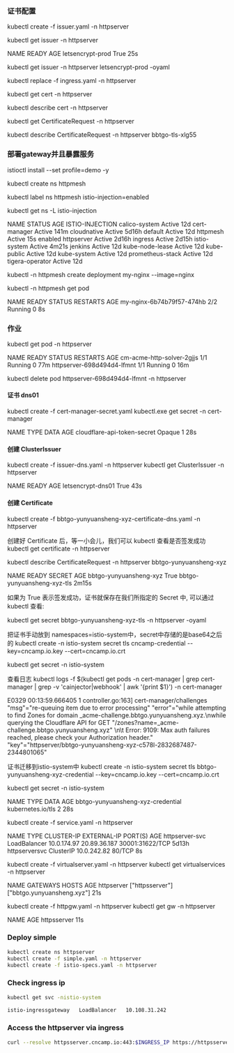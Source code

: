 ### 证书配置
kubectl  create -f issuer.yaml -n httpserver

kubectl get issuer -n httpserver

NAME               READY   AGE
letsencrypt-prod   True    25s

kubectl get issuer -n httpserver letsencrypt-prod -oyaml

kubectl replace -f ingress.yaml -n httpserver

kubectl get cert -n httpserver

kubectl describe cert -n httpserver

kubectl get CertificateRequest -n httpserver

kubectl describe CertificateRequest -n httpserver bbtgo-tls-xlg55

### 部署gateway并且暴露服务

istioctl install --set profile=demo -y

kubectl create ns httpmesh

kubectl label ns httpmesh istio-injection=enabled

kubectl get ns -L istio-injection

NAME               STATUS   AGE     ISTIO-INJECTION
calico-system      Active   12d
cert-manager       Active   141m
cloudnative        Active   5d16h
default            Active   12d
httpmesh           Active   15s     enabled
httpserver         Active   2d16h
ingress            Active   2d15h
istio-system       Active   4m21s
jenkins            Active   12d
kube-node-lease    Active   12d
kube-public        Active   12d
kube-system        Active   12d
prometheus-stack   Active   12d
tigera-operator    Active   12d

kubectl -n httpmesh create deployment my-nginx --image=nginx

kubectl -n httpmesh get pod

NAME                        READY   STATUS    RESTARTS   AGE
my-nginx-6b74b79f57-474hb   2/2     Running   0          8s


### 作业
kubectl get pod -n httpserver

NAME                         READY   STATUS    RESTARTS   AGE
cm-acme-http-solver-2gjjs    1/1     Running   0          77m
httpserver-698d494d4-lfmnt   1/1     Running   0          16m

kubectl delete pod httpserver-698d494d4-lfmnt -n httpserver

#### 证书 dns01

kubectl create -f cert-manager-secret.yaml
kubectl.exe get secret -n cert-manager

NAME                                  TYPE                                  DATA   AGE
cloudflare-api-token-secret           Opaque                                1      28s

#### 创建 ClusterIssuer
kubectl create -f issuer-dns.yaml -n httpserver
kubectl get  ClusterIssuer -n httpserver

NAME                READY   AGE
letsencrypt-dns01   True    43s

#### 创建 Certificate
kubectl create -f bbtgo-yunyuansheng-xyz-certificate-dns.yaml -n httpserver

创建好 Certificate 后，等一小会儿，我们可以 kubectl 查看是否签发成功
kubectl get certificate -n httpserver

kubectl describe CertificateRequest -n httpserver bbtgo-yunyuansheng-xyz

NAME                     READY   SECRET                       AGE
bbtgo-yunyuansheng-xyz   True    bbtgo-yunyuansheng-xyz-tls   2m15s

如果为 True 表示签发成功，证书就保存在我们所指定的 Secret 中, 可以通过 kubectl 查看:

kubectl get secret bbtgo-yunyuansheng-xyz-tls -n httpserver -oyaml

把证书手动放到 namespaces=istio-system中，secret中存储的是base64之后的
kubectl create -n istio-system secret tls cncamp-credential --key=cncamp.io.key --cert=cncamp.io.crt

kubectl get secret  -n istio-system

查看日志
kubectl logs -f $(kubectl get pods -n cert-manager | grep cert-manager | grep -v 'cainjector\|webhook' | awk '{print $1}') -n cert-manager

E0329 00:13:59.666405       1 controller.go:163] cert-manager/challenges "msg"="re-queuing item due to error processing" "error"="while attempting to find Zones for domain _acme-challenge.bbtgo.yunyuansheng.xyz.\nwhile querying the Cloudflare API for GET \"/zones?name=_acme-challenge.bbtgo.yunyuansheng.xyz\" \n\t Error: 9109: Max auth failures reached, please check your Authorization header." "key"="httpserver/bbtgo-yunyuansheng-xyz-c578l-2832687487-2344801065"


证书迁移到istio-system中
kubectl create -n istio-system secret tls bbtgo-yunyuansheng-xyz-credential --key=cncamp.io.key --cert=cncamp.io.crt


kubectl get secret -n istio-system

NAME                                               TYPE                                  DATA   AGE
bbtgo-yunyuansheng-xyz-credential                  kubernetes.io/tls                     2      28s


kubectl create -f service.yaml -n httpserver

NAME             TYPE           CLUSTER-IP    EXTERNAL-IP    PORT(S)           AGE
httpserver-svc   LoadBalancer   10.0.174.97   20.89.36.187   30001:31622/TCP   5d13h
httpserversvc    ClusterIP      10.0.242.82   <none>         80/TCP            8s

kubectl create -f virtualserver.yaml -n httpserver
kubectl get virtualservices -n httpserver

NAME         GATEWAYS          HOSTS                        AGE
httpserver   ["httpsserver"]   ["bbtgo.yunyuansheng.xyz"]   21s

kubectl create -f httpgw.yaml -n httpserver
kubectl get gw -n httpserver

NAME          AGE
httpsserver   11s



### Deploy simple

```sh
kubectl create ns httpserver
kubectl create -f simple.yaml -n httpserver
kubectl create -f istio-specs.yaml -n httpserver
```

### Check ingress ip

```sh
kubectl get svc -nistio-system

istio-ingressgateway   LoadBalancer   10.108.31.242
```

### Access the httpserver via ingress

```sh
curl --resolve httpsserver.cncamp.io:443:$INGRESS_IP https://httpsserver.cncamp.io/healthz -v -k
```
